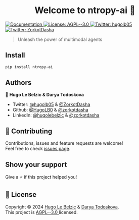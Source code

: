 <h1 align="center">Welcome to ntropy-ai 👋</h1>
<p>
  <a href="https://ntropy-ai.gitbook.io/ntropy-ai-python-lib-docs" target="_blank">
    <img alt="Documentation" src="https://img.shields.io/badge/documentation-yes-brightgreen.svg" />
  </a>
  <a href="https://github.com/ntropy-ai/ntropy/blob/main/LICENSE.txt" target="_blank">
    <img alt="License: AGPL--3.0 " src="https://img.shields.io/badge/License-AGPL--3.0 -yellow.svg" />
  </a>
  <a href="https://twitter.com/hugolb05" target="_blank">
    <img alt="Twitter: hugolb05" src="https://img.shields.io/twitter/follow/hugolb05.svg?style=social" />
  </a>
    <a href="https://x.com/ZorkotDasha" target="_blank">
    <img alt="Twitter: ZorkotDasha" src="https://img.shields.io/twitter/follow/ZorkotDasha.svg?style=social" />
  </a>
</p>

> Unleash the power of multimodal agents

## Install

```sh
pip install ntropy-ai
```

## Authors

👤 **Hugo Le Belzic & Darya Todoskova**

* Twitter: [@hugolb05](https://twitter.com/hugolb05) & [@ZorkotDasha](https://twitter.com/ZorkotDasha)
* Github: [@HugoLB0](https://github.com/HugoLB0) & [@zorkotdasha](https://github.com/zorkotdasha)
* LinkedIn: [@hugolebelzic](https://linkedin.com/in/hugolebelzic) & [@zorkotdasha](https://www.linkedin.com/in/darya-todoskova-zorkot-3005181b8/)

## 🤝 Contributing

Contributions, issues and feature requests are welcome!<br />Feel free to check [issues page](https://github.com/ntropy-ai/ntropy/issues). 

## Show your support

Give a ⭐️ if this project helped you!

## 📝 License

Copyright © 2024 [Hugo Le Belzic](https://github.com/HugoLB0) & [Darya Todoskova](https://github.com/zorkotdasha).<br />
This project is [AGPL--3.0 ](https://github.com/ntropy-ai/ntropy/blob/main/LICENSE.txt) licensed.

